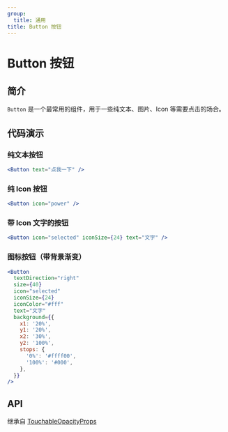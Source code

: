```yaml
---
group:
  title: 通用
title: Button 按钮
---
```


# Button 按钮

## 简介

`Button` 是一个最常用的组件，用于一些纯文本、图片、Icon 等需要点击的场合。

## 代码演示

### 纯文本按钮

```jsx
<Button text="点我一下" />
```

### 纯 Icon 按钮

```jsx
<Button icon="power" />
```

### 带 Icon 文字的按钮

```jsx
<Button icon="selected" iconSize={24} text="文字" />
```

### 图标按钮（带背景渐变）

```jsx
<Button
  textDirection="right"
  size={40}
  icon="selected"
  iconSize={24}
  iconColor="#fff"
  text="文字"
  background={{
    x1: '20%',
    y1: '20%',
    x2: '30%',
    y2: '100%',
    stops: {
      '0%': '#ffff00',
      '100%': '#000',
    },
  }}
/>
```

## API

继承自 [TouchableOpacityProps](https://reactnative.dev/docs/touchableopacity#props)

<Props name="ButtonProps"></Props>
